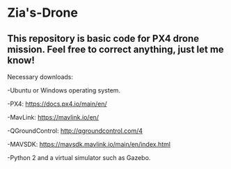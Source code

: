 # Zia's-Drone

This repository is basic code for PX4 drone mission. Feel free to correct anything, just let me know!
-----------------------------------------------------------------------------------------------------
Necessary downloads:

-Ubuntu or Windows operating system.

-PX4: https://docs.px4.io/main/en/

-MavLink: https://mavlink.io/en/

-QGroundControl: http://qgroundcontrol.com/4

-MAVSDK: https://mavsdk.mavlink.io/main/en/index.html

-Python 2 and a virtual simulator such as Gazebo.

